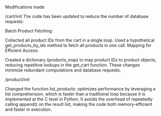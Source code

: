Modifications made

 /cart/init
 The code has been updated to reduce the number of database requests:

 Batch Product Fetching:

Collected all product IDs from the cart in a single loop.
 Used a hypothetical get_products_by_ids method to fetch all products in one call.
 Mapping for Efficient Access:

 Created a dictionary (products_map) to map product IDs to product objects, reducing repetitive lookups in the get_cart function.
 These changes minimize redundant computations and database requests. 

 /product/init

Changed the function list_products:
optimizes performance by leveraging a list comprehension, which is faster than a traditional loop because it is implemented at the C level in Python. 
It avoids the overhead of repeatedly calling append() on the result list, making the code both memory-efficient and faster in execution.
